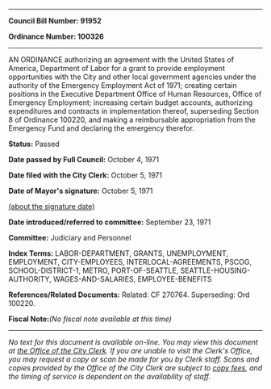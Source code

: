 

********

**Council Bill Number: 91952**
   
**Ordinance Number: 100326**
********

 AN ORDINANCE authorizing an agreement with the United States of America, Department of Labor for a grant to provide employment opportunities with the City and other local government agencies under the authority of the Emergency Employment Act of 1971; creating certain positions in the Executive Department Office of Human Resources, Office of Emergency Employment; increasing certain budget accounts, authorizing expenditures and contracts in implementation thereof, superseding Section 8 of Ordinance 100220, and making a reimbursable appropriation from the Emergency Fund and declaring the emergency therefor.

**Status:** Passed
   
**Date passed by Full Council:** October 4, 1971
   
**Date filed with the City Clerk:** October 5, 1971
   
**Date of Mayor's signature:** October 5, 1971
   
[(about the signature date)](/~public/approvaldate.htm)
   
   
   
**Date introduced/referred to committee:** September 23, 1971
   
**Committee:** Judiciary and Personnel
   
   
**Index Terms:** LABOR-DEPARTMENT, GRANTS, UNEMPLOYMENT, EMPLOYMENT, CITY-EMPLOYEES, INTERLOCAL-AGREEMENTS, PSCOG, SCHOOL-DISTRICT-1, METRO, PORT-OF-SEATTLE, SEATTLE-HOUSING-AUTHORITY, WAGES-AND-SALARIES, EMPLOYEE-BENEFITS

**References/Related Documents:** Related: CF 270764. Superseding: Ord 100220.

**Fiscal Note:**_(No fiscal note available at this time)_
********

_No text for this document is available on-line. You may view this document at [the Office of the City Clerk](http://www.seattle.gov/leg/clerk/contactUs.htm). If you are unable to visit the Clerk's Office, you may request a copy or scan be made for you by Clerk staff. Scans and copies provided by the Office of the City Clerk are subject to [copy fees](http://clerk.seattle.gov/~public/clerkfees.htm), and the timing of service is dependent on the availability of staff._

